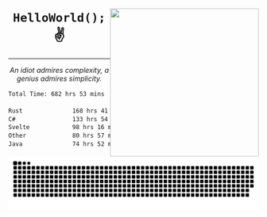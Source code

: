 <div text-align="center">
    <img src="https://i.imgur.com/h1q15Kt.gife" align="right" width="299" height="299">
    <h1 align="center"><code>HelloWorld();</code> ✌️</h1>
    <hr>
    <p align="center"><i>An idiot admires complexity, a genius admires simplicity.</i></p>
</div>

<!--START_SECTION:waka-->

```txt
Total Time: 682 hrs 53 mins

Rust              168 hrs 41 mins █████▓░░░░░░░░░░░░░░░░░░░   22.08 %
C#                133 hrs 54 mins ████▒░░░░░░░░░░░░░░░░░░░░   17.53 %
Svelte            98 hrs 16 mins  ███▒░░░░░░░░░░░░░░░░░░░░░   12.87 %
Other             80 hrs 57 mins  ██▓░░░░░░░░░░░░░░░░░░░░░░   10.60 %
Java              74 hrs 52 mins  ██▒░░░░░░░░░░░░░░░░░░░░░░   09.80 %
```

<!--END_SECTION:waka-->

<picture>
  <source media="(prefers-color-scheme: dark)" srcset="https://raw.githubusercontent.com/Somfic/Somfic/main/github-contribution-grid-snake-dark.svg">
  <source media="(prefers-color-scheme: light)" srcset="https://raw.githubusercontent.com/Somfic/Somfic/main/github-contribution-grid-snake.svg">
  <img alt="github contribution grid snake animation" src="https://raw.githubusercontent.com/Somfic/Somfic/main/github-contribution-grid-snake.svg">
</picture>
